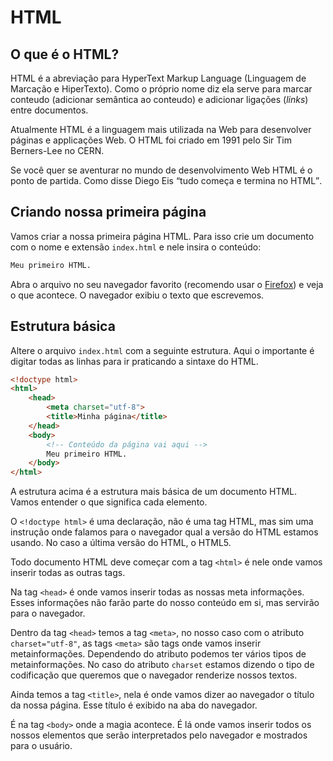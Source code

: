 HTML
==========

O que é o HTML?
----------

HTML é a abreviação para HyperText Markup Language (Linguagem de Marcação e HiperTexto). Como o próprio nome diz ela serve para marcar conteudo (adicionar semântica ao conteudo) e adicionar ligações (*links*) entre documentos.

Atualmente HTML é a linguagem mais utilizada na Web para desenvolver páginas e applicações Web. O HTML foi criado em 1991 pelo Sir Tim Berners-Lee no CERN.

Se você quer se aventurar no mundo de desenvolvimento Web HTML é o ponto de partida. Como disse Diego Eis <q cite="http://www.casadocodigo.com.br/products/livro-guia-frontend">tudo começa e termina no HTML</q>.


Criando nossa primeira página
----------

Vamos criar a nossa primeira página HTML. Para isso crie um documento com o nome e extensão `index.html` e nele insira o conteúdo:

```html
Meu primeiro HTML.
```

Abra o arquivo no seu navegador favorito (recomendo usar o [Firefox](https://www.mozilla.org/firefox/)) e veja o que acontece. O navegador exibiu o texto que escrevemos.


Estrutura básica
----------

Altere o arquivo `index.html` com a seguinte estrutura. Aqui o importante é digitar todas as linhas para ir praticando a sintaxe do HTML.

```html
<!doctype html>
<html>
    <head>
        <meta charset="utf-8">
        <title>Minha página</title>
    </head>
    <body>
        <!-- Conteúdo da página vai aqui -->
        Meu primeiro HTML.
    </body>
</html>
```

A estrutura acima é a estrutura mais básica de um documento HTML. Vamos entender o que significa cada elemento.


O `<!doctype html>` é uma declaração, não é uma tag HTML, mas sim uma instrução onde falamos para o navegador qual a versão do HTML estamos usando. No caso a última versão do HTML, o HTML5.

Todo documento HTML deve começar com a tag `<html>` é nele onde vamos inserir todas as outras tags.

Na tag `<head>` é onde vamos inserir todas as nossas meta informações. Esses informações não farão parte do nosso conteúdo em si, mas servirão para o navegador.

Dentro da tag `<head>` temos a tag `<meta>`, no nosso caso com o atributo `charset="utf-8"`, as tags `<meta>` são tags onde vamos inserir metainformações. Dependendo do atributo podemos ter vários tipos de metainformações. No caso do atributo `charset` estamos dizendo o tipo de codificação que queremos que o navegador renderize nossos textos.

Ainda temos a tag `<title>`, nela é onde vamos dizer ao navegador o título da nossa página. Esse título é exibido na aba do navegador.

É na tag `<body>` onde a magia acontece. É lá onde vamos inserir todos os nossos elementos que serão interpretados pelo navegador e mostrados para o usuário.
